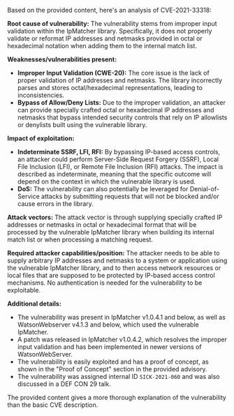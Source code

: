 Based on the provided content, here's an analysis of CVE-2021-33318:

**Root cause of vulnerability:**
The vulnerability stems from improper input validation within the IpMatcher library. Specifically, it does not properly validate or reformat IP addresses and netmasks provided in octal or hexadecimal notation when adding them to the internal match list.

**Weaknesses/vulnerabilities present:**

*   **Improper Input Validation (CWE-20):** The core issue is the lack of proper validation of IP addresses and netmasks. The library incorrectly parses and stores octal/hexadecimal representations, leading to inconsistencies.
*   **Bypass of Allow/Deny Lists:** Due to the improper validation, an attacker can provide specially crafted octal or hexadecimal IP addresses and netmasks that bypass intended security controls that rely on IP allowlists or denylists built using the vulnerable library.

**Impact of exploitation:**

*   **Indeterminate SSRF, LFI, RFI:** By bypassing IP-based access controls, an attacker could perform Server-Side Request Forgery (SSRF), Local File Inclusion (LFI), or Remote File Inclusion (RFI) attacks. The impact is described as indeterminate, meaning that the specific outcome will depend on the context in which the vulnerable library is used.
*   **DoS:** The vulnerability can also potentially be leveraged for Denial-of-Service attacks by submitting requests that will not be blocked and/or cause errors in the library.

**Attack vectors:**
The attack vector is through supplying specially crafted IP addresses or netmasks in octal or hexadecimal format that will be processed by the vulnerable IpMatcher library when building its internal match list or when processing a matching request.

**Required attacker capabilities/position:**
The attacker needs to be able to supply arbitrary IP addresses and netmasks to a system or application using the vulnerable IpMatcher library, and to then access network resources or local files that are supposed to be protected by IP-based access control mechanisms. No authentication is needed for the vulnerability to be exploitable.

**Additional details:**

*   The vulnerability was present in IpMatcher v1.0.4.1 and below, as well as WatsonWebserver v4.1.3 and below, which used the vulnerable IpMatcher.
*   A patch was released in IpMatcher v1.0.4.2, which resolves the improper input validation and has been implemented in newer versions of WatsonWebServer.
*   The vulnerability is easily exploited and has a proof of concept, as shown in the "Proof of Concept" section in the provided advisory.
* The vulnerability was assigned internal ID `SICK-2021-060` and was also discussed in a DEF CON 29 talk.

The provided content gives a more thorough explanation of the vulnerability than the basic CVE description.
